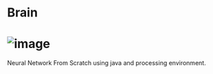 # Brain
# ![image](https://github.com/Esmail-ibraheem/Brain/assets/113830751/0798a761-ffa0-4fcb-8095-409b0aff13b0)

Neural Network From Scratch using java and processing environment.
